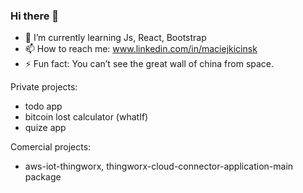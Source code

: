 ### Hi there 👋

- 🌱 I’m currently learning Js, React, Bootstrap
- 📫 How to reach me: www.linkedin.com/in/maciejkicinsk
- ⚡ Fun fact: You can’t see the great wall of china from space.

Private projects:
- todo app
- bitcoin lost calculator (whatIf)
- quize app

Comercial projects:
- aws-iot-thingworx,  thingworx-cloud-connector-application-main package
